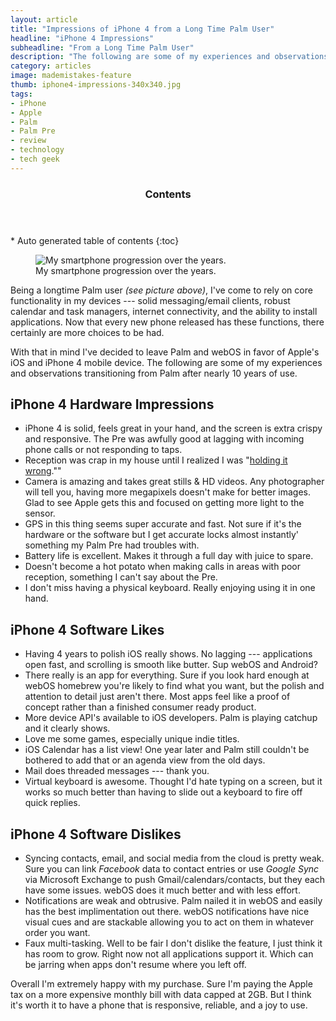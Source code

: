 ```yaml
---
layout: article
title: "Impressions of iPhone 4 from a Long Time Palm User"
headline: "iPhone 4 Impressions"
subheadline: "From a Long Time Palm User"
description: "The following are some of my experiences and observations transitioning from Palm to iOS after nearly 10 years of baggage."
category: articles
image: mademistakes-feature
thumb: iphone4-impressions-340x340.jpg
tags: 
- iPhone
- Apple
- Palm
- Palm Pre
- review
- technology
- tech geek
---
```

<section id="table-of-contents" class="toc">
  <header>
    <h3 class="delta">Contents</h3>
  </header>
<div id="drawer" markdown="1">
*  Auto generated table of contents
{:toc}
</div>
</section><!-- /#table-of-contents -->

<figure>
	<img src="{{ site.url }}/images/my-phone-progression.jpg" alt="My smartphone progression over the years." />
	<figcaption>My smartphone progression over the years.</figcaption>
</figure>

Being a longtime Palm user *(see picture above)*, I've come to rely on core functionality in my devices --- solid messaging/email clients, robust calendar and task managers, internet connectivity, and the ability to install applications. Now that every new phone released has these functions, there certainly are more choices to be had.

With that in mind I've decided to leave Palm and webOS in favor of Apple's iOS and iPhone 4 mobile device. The following are some of my experiences and observations transitioning from Palm after nearly 10 years of use.

## iPhone 4 Hardware Impressions

*	iPhone 4 is solid, feels great in your hand, and the screen is extra crispy and responsive. The Pre was awfully good at lagging with incoming phone calls or not responding to taps.
*	Reception was crap in my house until I realized I was "[holding it wrong](http://www.engadget.com/2010/06/24/apple-responds-over-iphone-4-reception-issues-youre-holding-th/).""
*	Camera is amazing and takes great stills & HD videos. Any photographer will tell you, having more megapixels doesn't make for better images. Glad to see Apple gets this and focused on getting more light to the sensor.
*	GPS in this thing seems super accurate and fast. Not sure if it's the hardware or the software but I get accurate locks almost instantly' something my Palm Pre had troubles with.
*	Battery life is excellent. Makes it through a full day with juice to spare.
*	Doesn't become a hot potato when making calls in areas with poor reception, something I can't say about the Pre.
*	I don't miss having a physical keyboard. Really enjoying using it in one hand.

## iPhone 4 Software Likes

*	Having 4 years to polish iOS really shows. No lagging --- applications open fast, and scrolling is smooth like butter. Sup webOS and Android?
*	There really is an app for everything. Sure if you look hard enough at webOS homebrew you're likely to find what you want, but the polish and attention to detail just aren't there. Most apps feel like a proof of concept rather than a finished consumer ready product.
*	More device API's available to iOS developers. Palm is playing catchup and it clearly shows.
*	Love me some games, especially unique indie titles.
*	iOS Calendar has a list view! One year later and Palm still couldn't be bothered to add that or an agenda view from the old days.
*	Mail does threaded messages --- thank you.
*	Virtual keyboard is awesome. Thought I'd hate typing on a screen, but it works so much better than having to slide out a keyboard to fire off quick replies.

## iPhone 4 Software Dislikes

*	Syncing contacts, email, and social media from the cloud is pretty weak. Sure you can link *Facebook* data to contact entries or use *Google Sync* via Microsoft Exchange to push Gmail/calendars/contacts, but they each have some issues. webOS does it much better and with less effort.
*	Notifications are weak and obtrusive. Palm nailed it in webOS and easily has the best implimentation out there. webOS notifications have nice visual cues and are stackable allowing you to act on them in whatever order you want.
*	Faux multi-tasking. Well to be fair I don't dislike the feature, I just think it has room to grow. Right now not all applications support it. Which can be jarring when apps don't resume where you left off.

Overall I'm extremely happy with my purchase. Sure I'm paying the Apple tax on a more expensive monthly bill with data capped at 2GB. But I think it's worth it to have a phone that is responsive, reliable, and a joy to use.